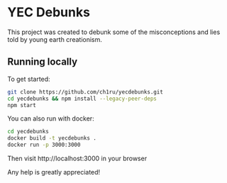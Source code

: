 # YEC Debunks

This project was created to debunk some of the misconceptions and lies told by young earth creationism. 

## Running locally

To get started:
```bash
git clone https://github.com/ch1ru/yecdebunks.git
cd yecdebunks && npm install --legacy-peer-deps
npm start
```

You can also run with docker:
```bash
cd yecdebunks
docker build -t yecdebunks .
docker run -p 3000:3000
```

Then visit http://localhost:3000 in your browser

Any help is greatly appreciated!